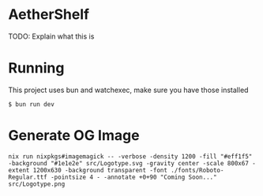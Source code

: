 # AetherShelf

TODO: Explain what this is

# Running

This project uses bun and watchexec, make sure you have those installed

```console
$ bun run dev
```

# Generate OG Image

```
nix run nixpkgs#imagemagick -- -verbose -density 1200 -fill "#eff1f5" -background "#1e1e2e" src/Logotype.svg -gravity center -scale 800x67 -extent 1200x630 -background transparent -font ./fonts/Roboto-Regular.ttf -pointsize 4 - -annotate +0+90 "Coming Soon..." src/Logotype.png
```
